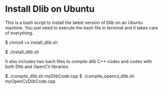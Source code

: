 # Install Dlib on Ubuntu

This is a bash script to install the latest version of Dlib on an Ubuntu machine.
You just need to execute the bash file in terminal and it takes care of everything.

$ chmod +x install_dlib.sh

$ ./install_dlib.sh
 

It also includes two bach files to compile dlib C++ codes and codes with both Dlib and OpenCV libraries:

$ ./compile_dlib.sh   myDlibCode.cpp
$ ./compile_opencv_dlib.sh   myOpenCvDlibCode.cpp

